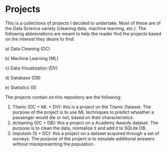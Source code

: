 # Projects
This is a collections of projects I decided to undertake. Most of these are of the Data Science variety (cleaning data, machine learning, etc.). The following abbreviations are meant to help the reader find the projects based on the interest they desire to find:

a) Data Cleaning (DC)

b) Machine Learning (ML)

c) Data Visualization (DV)

d) Database (DB)

e) Statistics (S)

The projects contain on this repository are the following:

1) Titanic (DC + ML + DV): this is a project on the Titanic Dataset. The purpose of the project is to use ML techniques to predict wheather a passenger would die or not, based on their characteristics.
2) dcleaning (DC + DB): this a project on a Academy Awards dataset. The purpose is to clean the data, normalize it and add it to SQLite DB.
3) imputsim (S + DC): this a project on a dataset acquired through a set of surveys. The purpose of the project is to simulate additional answers without misrepresenting the population.
